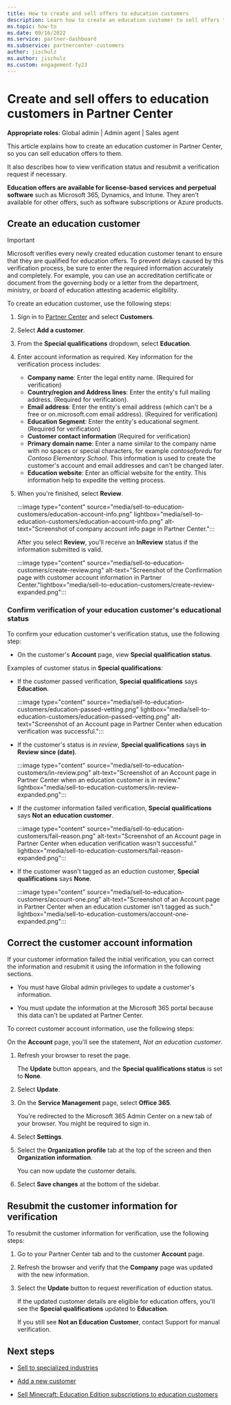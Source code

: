 ```yaml
---
title: How to create and sell offers to education customers
description: Learn how to create an education customer to sell offers to them in Partner Center. This article also includes confirming verification status for your education customer.
ms.topic: how-to
ms.date: 09/16/2022
ms.service: partner-dashboard
ms.subservice: partnercenter-customers
author: jischulz
ms.author: jischulz
ms.custom: engagement-fy23
---
```


# Create and sell offers to education customers in Partner Center

**Appropriate roles**: Global admin | Admin agent | Sales agent

This article explains how to create an education customer in Partner Center, so you can sell education offers to them.

It also describes how to view verification status and resubmit a verification request if necessary.

**Education offers are available for license-based services and perpetual software** such as Microsoft 365, Dynamics, and Intune. They aren't available for other offers, such as software subscriptions or Azure products.

## Create an education customer

> [!IMPORTANT]
> Microsoft verifies every newly created education customer tenant to ensure that they are qualified for education offers. To prevent delays caused by this verification process, be sure to enter the required information accurately and completely. For example, you can use an accreditation certificate or document from the governing body or a letter from the department, ministry, or board of education attesting academic eligibility.

To create an education customer, use the following steps:

1. Sign in to [Partner Center](https://partner.microsoft.com/dashboard/home) and select **Customers**.

2. Select **Add a customer**.

3. From the **Special qualifications** dropdown, select **Education**.

4. Enter account information as required.  Key information for the verification process includes:

   - **Company name**: Enter the legal entity name. (Required for verification)
   - **Country/region and Address lines**: Enter the entity's full mailing address. (Required for verification).
   - **Email address**:  Enter the entity's email address (which can't be a free or on.microsoft.com email address). (Required for verification)
   - **Education Segment**: Enter the entity's educational segment. (Required for verification)
   - **Customer contact information** (Required for verification)
   - **Primary domain name**: Enter a name similar to the company name with no spaces or special characters, for example *contosoforedu* for *Contoso Elementary School*. This information is used to create the customer's account and email addresses and can't be changed later.
   - **Education website**: Enter an official website for the entity. This information help to expedite the vetting process.

5. When you're finished, select **Review**.

   :::image type="content" source="media/sell-to-education-customers/education-account-info.png" lightbox="media/sell-to-education-customers/education-account-info.png" alt-text="Screenshot of company account info page in Partner Center.":::

   After you select **Review**, you'll receive an **InReview** status if the information submitted is valid.

    :::image type="content" source="media/sell-to-education-customers/create-review.png" alt-text="Screenshot of the Confirmation page with customer account information in Partner Center."lightbox="media/sell-to-education-customers/create-review-expanded.png":::

### Confirm verification of your education customer's educational status

To confirm your education customer's verification status, use the following step:

- On the customer's **Account** page, view **Special qualification status**.

Examples of customer status in **Special qualifications**:

- If the customer passed verification, **Special qualifications** says **Education**.

   :::image type="content" source="media/sell-to-education-customers/education-passed-vetting.png" lightbox="media/sell-to-education-customers/education-passed-vetting.png" alt-text="Screenshot of an Account page in Partner Center when education verification was successful.":::

- If the customer's status is *in review*, **Special qualifications** says **in Review since (date)**.

    :::image type="content" source="media/sell-to-education-customers/in-review.png" alt-text="Screenshot of an Account page in Partner Center when an education customer is in review." lightbox="media/sell-to-education-customers/in-review-expanded.png":::

- If the customer information failed verification, **Special qualifications** says **Not an education customer**.

   :::image type="content" source="media/sell-to-education-customers/fail-reason.png" alt-text="Screenshot of an Account page in Partner Center when education verification wasn't successful." lightbox="media/sell-to-education-customers/fail-reason-expanded.png":::

- If the customer wasn't tagged as an eduction customer, **Special qualifications** says **None**.

   :::image type="content" source="media/sell-to-education-customers/account-one.png" alt-text="Screenshot of an Account page in Partner Center when an education customer isn't tagged as such." lightbox="media/sell-to-education-customers/account-one-expanded.png":::

## Correct the customer account information

If your customer information failed the initial verification, you can correct the information and resubmit it using the information in the following sections.

- You must have Global admin privileges to update a customer's information.

- You must update the information at the Microsoft 365 portal because this data can't be updated at Partner Center.

To correct customer account information, use the following steps:

   On the **Account** page, you'll see the statement, *Not an education customer*.

1. Refresh your browser to reset the page.

   The **Update** button appears, and the **Special qualifications status** is set to **None**.

2. Select **Update**.

3. On the **Service Management** page, select **Office 365**.

   You're redirected to the Microsoft 365 Admin Center on a new tab of your browser. You might be required to sign in.

4. Select **Settings**.

5. Select the **Organization profile** tab at the top of the screen and then **Organization information**.

   You can now update the customer details.

6. Select **Save changes** at the bottom of the sidebar.

## Resubmit the customer information for verification

To resubmit the customer information for verification, use the following steps:

1. Go to your Partner Center tab and to the customer **Account** page.

2. Refresh the browser and verify that the **Company** page was updated with the new information.

3. Select the **Update** button to request reverification of eduction status.

   If the updated customer details are eligible for education offers, you'll see the **Special qualifications** updated to **Education**.

   If you still see **Not an Education Customer**, contact Support for manual verification.

## Next steps

- [Sell to specialized industries](get-special-pricing-for-offers.md)

- [Add a new customer](add-a-new-customer.md)

- [Sell Minecraft: Education Edition subscriptions to education customers](minecraft-subscriptions.md)
